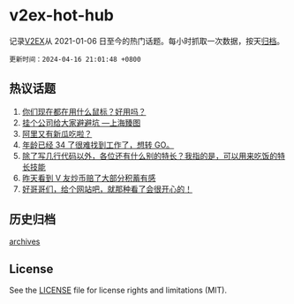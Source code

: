 # v2ex-hot-hub

 记录[V2EX](https://www.v2ex.com/)从 2021-01-06 日至今的热门话题。每小时抓取一次数据，按天[归档](archives)。

`更新时间：2024-04-16 21:01:48 +0800`

## 热议话题

1. [你们现在都在用什么鼠标？好用吗？](https://www.v2ex.com/t/1032790)
1. [挂个公司给大家避避坑 —上海臻图](https://www.v2ex.com/t/1032778)
1. [阿里又有新瓜吃啦？](https://www.v2ex.com/t/1032830)
1. [年龄已经 34 了很难找到工作了，想转 GO。](https://www.v2ex.com/t/1032851)
1. [除了写几行代码以外，各位还有什么别的特长？我指的是，可以用来吃饭的特长技能](https://www.v2ex.com/t/1032777)
1. [昨天看到 V 友炒币赔了大部分积蓄有感](https://www.v2ex.com/t/1032819)
1. [好哥哥们，给个网站吧，就那种看了会很开心的！](https://www.v2ex.com/t/1032821)

## 历史归档

[archives](archives)

## License

See the [LICENSE](LICENSE) file for license rights and limitations (MIT).
